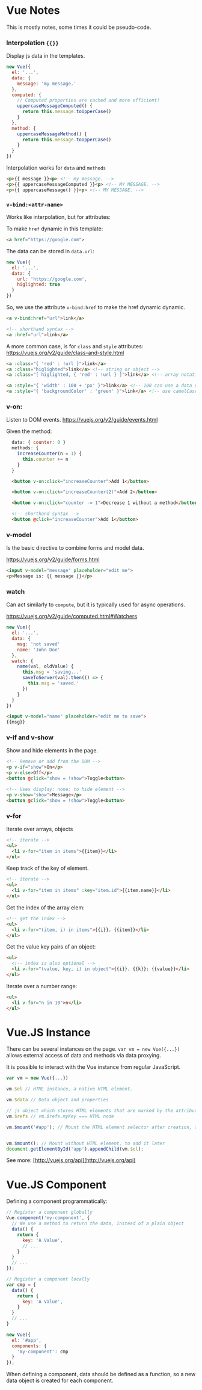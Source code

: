 
# Vue Notes

This is mostly notes, some times it could be pseudo-code.

### Interpolation `{{}}`

Display js data in the templates.

```js
new Vue({
  el: '...',
  data: {
    message: 'my message.'
  },
  computed: {
    // Computed properties are cached and more efficient!
    uppercaseMessageComputed() {
      return this.message.toUpperCase()
    }
  },
  method: {
    uppercaseMessageMethod() {
      return this.message.toUpperCase()
    }
  }
})
```

Interpolation works for `data` and `methods`
```html
<p>{{ message }}<p> <!-- my message. -->
<p>{{ uppercaseMessageComputed }}<p> <!-- MY MESSAGE. -->
<p>{{ uppercaseMessage() }}<p> <!-- MY MESSAGE. -->

```


### `v-bind:<attr-name>`

Works like interpolation, but for attributes:

To make `href` dynamic in this template:

```html
<a href="https://google.com">
```

The data can be stored in `data.url`:

```js
new Vue({
  el: '...',
  data: {
    url: 'https://google.com',
    higlighted: true
  }
})
```

So, we use the attribute `v-bind:href` to make the href dynamic dynamic.

```html
<a v-bind:href="url">link</a>

<!-- shorthand syntax -->
<a :href="url">link</a>
```

A more common case, is for `class` and `style` attributes: https://vuejs.org/v2/guide/class-and-style.html

```html
<a :class="{ 'red' : !url }">link</a>
<a :class="higlighted">link</a> <!-- string or object -->
<a :class="[ higlighted, { 'red' : !url } ]">link</a> <!-- array notation, for multiple classes -->

<a :style="{ 'width' : 100 + 'px' }">link</a> <!-- 100 can use a data value... computed, expression, etc. -->
<a :style="{ 'backgroundColor' : 'green' }">link</a> <!-- use camelCase to render as snake-case -->
```

### v-on:<event-name>

Listen to DOM events. https://vuejs.org/v2/guide/events.html

Given the method:

```js
  data: { counter: 0 }
  methods: {
    increaseCounter(n = 1) {
      this.counter += n
    }
  }
```

```html
  <button v-on:click="increaseCounter">Add 1</button>

  <button v-on:click="increaseCounter(2)">Add 2</button>

  <button v-on:click="counter -= 1">Decrease 1 without a method</button>

  <!-- shorthand syntax -->
  <button @click="increaseCounter">Add 1</button>
```

### v-model

Is the basic directive to combine forms and model data.

https://vuejs.org/v2/guide/forms.html

```html
<input v-model="message" placeholder="edit me">
<p>Message is: {{ message }}</p>
```

### watch

Can act similarly to `compute`, but it is typically used for async operations.

https://vuejs.org/v2/guide/computed.html#Watchers

```js
new Vue({
  el: '...',
  data: {
    msg: 'not saved'
    name: 'John Doe'
  },
  watch: {
    name(val, oldValue) {
      this.msg = 'saving...'
      saveToServer(val).then(() => {
        this.msg = 'saved.'
      })
    }
  }
})
```

```html
<input v-model="name" placeholder="edit me to save">
{{msg}}
```

### v-if and v-show

Show and hide elements in the page.

```html
<!-- Remove or add from the DOM -->
<p v-if="show">On</p>
<p v-else>Off</p>
<button @click="show = !show">Toggle<button>
```

```html
<!-- Uses display: none; to hide element -->
<p v-show="show">Message</p>
<button @click="show = !show">Toggle<button>
```

### v-for

Iterate over arrays, objects

```html
<!-- iterate -->
<ul>
  <li v-for="item in items">{{item}}</li>
</ul>
```

Keep track of the key of element.

```html
<!-- iterate -->
<ul>
  <li v-for="item in items" :key="item.id">{{item.name}}</li>
</ul>
```

Get the index of the array elem:

```html
<!-- get the index -->
<ul>
  <li v-for="(item, i) in items">{{i}}. {{item}}</li>
</ul>
```

Get the value key pairs of an object:

```html
<ul>
  <!-- index is also optional -->
  <li v-for="(value, key, i) in object">{{i}}. {{k}}: {{value}}</li>
</ul>
```

Iterate over a number range:

```html
<ul>
  <li v-for="n in 10">n</li>
</ul>
```

# Vue.JS Instance

There can be several instances on the page. `var vm = new Vue({...})` allows external access of data and methods via data proxying.

It is possible to interact with the Vue instance from regular JavaScript.

```js
var vm = new Vue({...})

vm.$el // HTML instance, a native HTML element.

vm.$data // Data object and properties

// js object which stores HTML elements that are marked by the attribute ref="myKey"
vm.$refs // vm.$refs.myKey === HTML node

vm.$mount('#app'); // Mount the HTML element selector after creation, similar to "el".


vm.$mount(); // Mount without HTML element, to add it later
document.getElementById('app').appendChild(vm.$el);
```

See more: [http://vuejs.org/api](http://vuejs.org/api)

# Vue.JS Component

Defining a component programmatically:

```js
// Register a component globally
Vue.component('my-component', {
  // We use a method to return the data, instead of a plain object
  data() {
    return {
      key: 'A Value',
      // ...
    }
  }
  // ...
});
```

```js
// Register a component locally
var cmp = {
  data() {
    return {
      key: 'A Value',
    }
  }
  // ...
}

new Vue({
  el: '#app',
  components: {
    'my-component': cmp
  }
});
```

When defining a component, data should be defined as a function, so a new data object is created for each component.